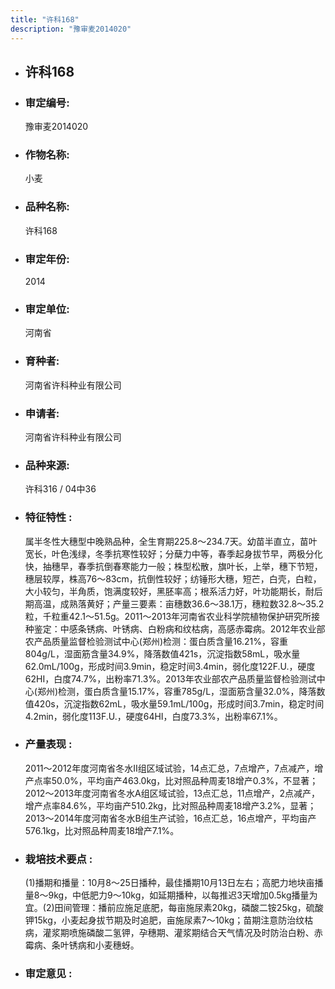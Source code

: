 ```yaml
---
title: "许科168"
description: "豫审麦2014020"
---
```

* ## 许科168
* ###  审定编号:  
   豫审麦2014020

*  ### 作物名称:  
   小麦

*   ###  品种名称: 
    许科168

*   ### 审定年份: 
    2014

*   ### 审定单位:  
    河南省

*   ### 育种者:  
    河南省许科种业有限公司

*   ### 申请者:  
    河南省许科种业有限公司

*   ### 品种来源:  
    许科316 / 04中36


*   ### 特征特性 : 
    属半冬性大穗型中晚熟品种，全生育期225.8～234.7天。幼苗半直立，苗叶宽长，叶色浅绿，冬季抗寒性较好；分蘖力中等，春季起身拔节早，两极分化快，抽穗早，春季抗倒春寒能力一般；株型松散，旗叶长，上举，穗下节短，穗层较厚，株高76～83cm，抗倒性较好；纺锤形大穗，短芒，白壳，白粒，大小较匀，半角质，饱满度较好，黑胚率高；根系活力好，叶功能期长，耐后期高温，成熟落黄好；产量三要素：亩穗数36.6～38.1万，穗粒数32.8～35.2粒，千粒重42.1～51.5g。2011～2013年河南省农业科学院植物保护研究所接种鉴定：中感条锈病、叶锈病、白粉病和纹枯病，高感赤霉病。2012年农业部农产品质量监督检验测试中心(郑州)检测：蛋白质含量16.21%，容重804g/L，湿面筋含量34.9%，降落数值421s，沉淀指数58mL，吸水量62.0mL/100g，形成时间3.9min，稳定时间3.4min，弱化度122F.U.，硬度62HI，白度74.7%，出粉率71.3%。2013年农业部农产品质量监督检验测试中心(郑州)检测，蛋白质含量15.17%，容重785g/L，湿面筋含量32.0%，降落数值420s，沉淀指数62mL，吸水量59.1mL/100g，形成时间3.7min，稳定时间4.2min，弱化度113F.U.，硬度64HI，白度73.3%，出粉率67.1%。


*   ### 产量表现 : 
    2011～2012年度河南省冬水Ⅱ组区域试验，14点汇总，7点增产，7点减产，增产点率50.0%，平均亩产463.0kg，比对照品种周麦18增产0.3%，不显著；2012～2013年度河南省冬水A组区域试验，13点汇总，11点增产，2点减产，增产点率84.6%，平均亩产510.2kg，比对照品种周麦18增产3.2%，显著；2013～2014年度河南省冬水B组生产试验，16点汇总，16点增产，平均亩产576.1kg，比对照品种周麦18增产7.1%。


*   ### 栽培技术要点 : 
    (1)播期和播量：10月8～25日播种，最佳播期10月13日左右；高肥力地块亩播量8～9kg，中低肥力9～10kg，如延期播种，以每推迟3天增加0.5kg播量为宜。(2)田间管理：播前应施足底肥，每亩施尿素20kg，磷酸二铵25kg，硫酸钾15kg，小麦起身拔节期及时追肥，亩施尿素7～10kg；苗期注意防治纹枯病，灌浆期喷施磷酸二氢钾，孕穗期、灌浆期结合天气情况及时防治白粉、赤霉病、条叶锈病和小麦穗蚜。


*   ### 审定意见 : 
    
